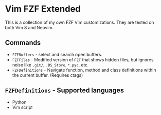 Vim FZF Extended
================
This is a collection of my own FZF Vim customizations. They are tested on both
Vim 8 and Neovim.


Commands
--------
- `FZFBuffers` - select and search open buffers.
- `FZFFiles` - Modified version of `FZF` that shows hidden files, but ignores
  noise like `.git/`, `.DS_Store`, `*.pyc`, etc.
- `FZFDefinitions` - Navigate function, method and class definitions within the
  current buffer. (Requires ctags)


`FZFDefinitions` - Supported languages
--------------------------------------
- Python
- Vim script
